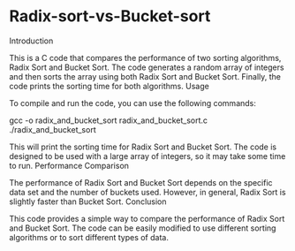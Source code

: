 # Radix-sort-vs-Bucket-sort
Introduction

This is a C code that compares the performance of two sorting algorithms, Radix Sort and Bucket Sort. The code generates a random array of integers and then sorts the array using both Radix Sort and Bucket Sort. Finally, the code prints the sorting time for both algorithms.
Usage

To compile and run the code, you can use the following commands:

gcc -o radix_and_bucket_sort radix_and_bucket_sort.c
./radix_and_bucket_sort

This will print the sorting time for Radix Sort and Bucket Sort. The code is designed to be used with a large array of integers, so it may take some time to run.
Performance Comparison

The performance of Radix Sort and Bucket Sort depends on the specific data set and the number of buckets used. However, in general, Radix Sort is slightly faster than Bucket Sort.
Conclusion

This code provides a simple way to compare the performance of Radix Sort and Bucket Sort. The code can be easily modified to use different sorting algorithms or to sort different types of data.
